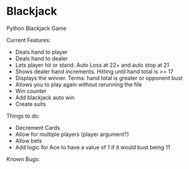 # Blackjack
 Python Blackjack Game
 
 Current Features:
 - Deals hand to player
 - Deals hand to dealer
 - Lets player hit or stand. Auto Loss at 22+ and auto stop at 21
 - Shows dealer hand increments. Hitting until hand total is >= 17
 - Displays the winner. Terms: hand total is greater or opponent bust
 - Allows you to play again without rerunning the file
 - Win counter
 - Add blackjack auto win
 - Create suits
 

Things to do:

- Decrement Cards
- Allow for multiple players (player argument?)
- Allow bets
- Add logic for Ace to have a value of 1 if it would bust being 11

Known Bugs:


